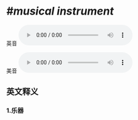 # ***\#musical instrument*** 
英音
<audio src="./media/musical instrument1_AAC.aac" controls="controls"></audio>

美音
<audio src="./media/musical instrument2.aac" controls="controls"></audio>



  

英文释义
---
### 1.**乐器**  


